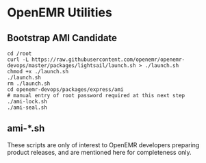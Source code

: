 # OpenEMR Utilities

## Bootstrap AMI Candidate

```
cd /root
curl -L https://raw.githubusercontent.com/openemr/openemr-devops/master/packages/lightsail/launch.sh > ./launch.sh
chmod +x ./launch.sh
./launch.sh
rm ./launch.sh
cd openemr-devops/packages/express/ami
# manual entry of root password required at this next step
./ami-lock.sh
./ami-seal.sh
```

## ami-\*.sh

These scripts are only of interest to OpenEMR developers preparing product releases, and are mentioned here for completeness only.
